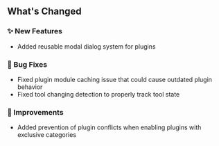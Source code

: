 ## What's Changed

### ✨ New Features
- Added reusable modal dialog system for plugins

### 🐛 Bug Fixes
- Fixed plugin module caching issue that could cause outdated plugin behavior
- Fixed tool changing detection to properly track tool state

### 🔧 Improvements
- Added prevention of plugin conflicts when enabling plugins with exclusive categories
